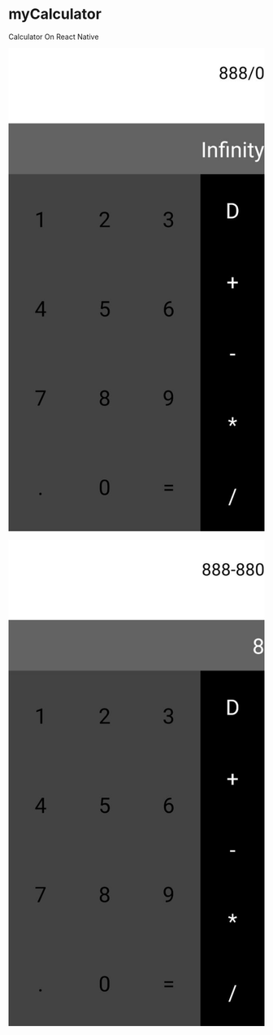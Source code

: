 # myCalculator
Calculator On React Native

![Alt text](ScreenShots/Screenshot1.jpeg?raw=true "SS1")

![Alt text](ScreenShots/Screenshot2.jpeg?raw=true "SS1")


